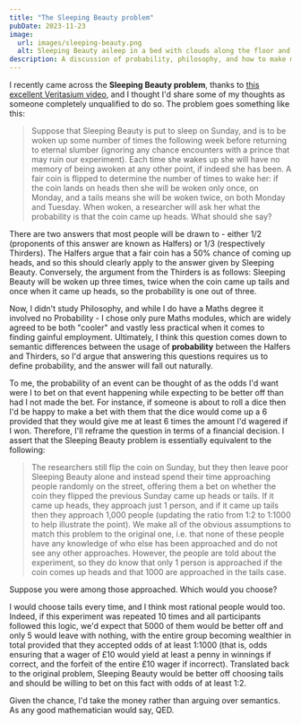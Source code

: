 ```yaml
---
title: "The Sleeping Beauty problem"
pubDate: 2023-11-23
image:
  url: images/sleeping-beauty.png
  alt: Sleeping Beauty asleep in a bed with clouds along the floor and dice floating in the air.
description: A discussion of probability, philosophy, and how to make money when a stranger approaches you with a curious proposition.
---
```

I recently came across the __Sleeping Beauty problem__, thanks to [this excellent Veritasium video](https://www.youtube.com/watch?v=XeSu9fBJ2sI), and I thought I'd share some of my thoughts as someone completely unqualified to do so. The problem goes something like this:

> Suppose that Sleeping Beauty is put to sleep on Sunday, and is to be woken up some number of times the following week before returning to eternal slumber (ignoring any chance encounters with a prince that may ruin our experiment). Each time she wakes up she will have no memory of being awoken at any other point, if indeed she has been. A fair coin is flipped to determine the number of times to wake her: if the coin lands on heads then she will be woken only once, on Monday, and a tails means she will be woken twice, on both Monday and Tuesday.
> When woken, a researcher will ask her what the probability is that the coin came up heads. What should she say?

There are two answers that most people will be drawn to - either 1/2 (proponents of this answer are known as Halfers) or 1/3 (respectively Thirders). The Halfers argue that a fair coin has a 50% chance of coming up heads, and so this should clearly apply to the answer given by Sleeping Beauty. Conversely, the argument from the Thirders is as follows: Sleeping Beauty will be woken up three times, twice when the coin came up tails and once when it came up heads, so the probability is one out of three.

Now, I didn't study Philosophy, and while I do have a Maths degree it involved no Probability - I chose only pure Maths modules, which are widely agreed to be both "cooler" and vastly less practical when it comes to finding gainful employment. Ultimately, I think this question comes down to semantic differences between the usage of __probability__ between the Halfers and Thirders, so I'd argue that answering this questions requires us to define probability, and the answer will fall out naturally.

To me, the probability of an event can be thought of as the odds I'd want were I to bet on that event happening while expecting to be better off than had I not made the bet. For instance, if someone is about to roll a dice then I'd be happy to make a bet with them that the dice would come up a 6 provided that they would give me at least 6 times the amount I'd wagered if I won. Therefore, I'll reframe the question in terms of a financial decision. I assert that the Sleeping Beauty problem is essentially equivalent to the following:

>The researchers still flip the coin on Sunday, but they then leave poor Sleeping Beauty alone and instead spend their time approaching people randomly on the street, offering them a bet on whether the coin they flipped the previous Sunday came up heads or tails. If it came up heads, they approach just 1 person, and if it came up tails then they approach 1,000 people (updating the ratio from 1:2 to 1:1000 to help illustrate the point). We make all of the obvious assumptions to match this problem to the original one, i.e. that none of these people have any knowledge of who else has been approached and do not see any other approaches. However, the people are told about the experiment, so they do know that only 1 person is approached if the coin comes up heads and that 1000 are approached in the tails case.

Suppose you were among those approached. Which would you choose?

I would choose tails every time, and I think most rational people would too. Indeed, if this experiment was repeated 10 times and all participants followed this logic, we'd expect that 5000 of them would be better off and only 5 would leave with nothing, with the entire group becoming wealthier in total provided that they accepted odds of at least 1:1000 (that is, odds ensuring that a wager of £10 would yield at least a penny in winnings if correct, and the forfeit of the entire £10 wager if incorrect). Translated back to the original problem, Sleeping Beauty would be better off choosing tails and should be willing to bet on this fact with odds of at least 1:2.

Given the chance, I'd take the money rather than arguing over semantics. As any good mathematician would say, QED.
